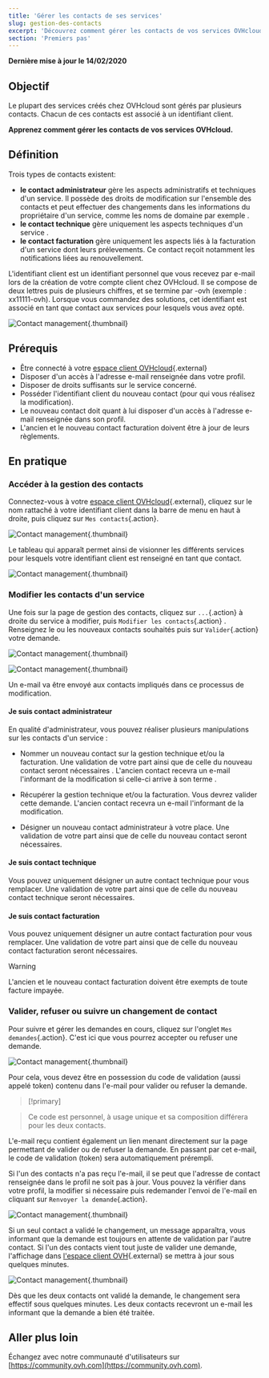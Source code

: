 ```yaml
---
title: 'Gérer les contacts de ses services'
slug: gestion-des-contacts
excerpt: 'Découvrez comment gérer les contacts de vos services OVHcloud'
section: 'Premiers pas'
---
```


**Dernière mise à jour le 14/02/2020** 

## Objectif

Le plupart des services créés chez OVHcloud sont gérés par plusieurs contacts. Chacun de ces contacts est associé à un identifiant client. 

**Apprenez comment gérer les contacts de vos services OVHcloud.**

## Définition

Trois types de contacts existent:

- **le contact administrateur** gère les aspects administratifs et techniques d'un service. Il possède des droits de modification sur l'ensemble des contacts et peut effectuer des changements dans les informations du propriétaire d'un service, comme les noms de domaine par exemple .
- **le contact technique** gère uniquement les aspects techniques d'un service .
- **le contact facturation** gère uniquement les aspects liés à la facturation d'un service dont leurs prélevements. Ce contact reçoit notamment les notifications liées au renouvellement. 

L'identifiant client est un identifiant personnel que vous recevez par e-mail lors de la création de votre compte client chez OVHcloud. Il se compose de deux lettres puis de plusieurs chiffres, et se termine par -ovh (exemple : xx11111-ovh). Lorsque vous commandez des solutions, cet identifiant est associé en tant que contact aux services pour lesquels vous avez opté.

![Contact management](images/managing_contacts_scheme.png){.thumbnail}


## Prérequis

- Être connecté à  votre [espace client OVHcloud](https://www.ovh.com/auth/?action=gotomanager){.external}
- Disposer d'un accès à l'adresse e-mail renseignée dans votre profil.
- Disposer de droits suffisants  sur le service concerné.
- Posséder l'identifiant client du nouveau contact (pour qui vous réalisez la modification).
- Le nouveau contact doit quant à lui disposer d'un accès à l'adresse e-mail renseignée dans son profil.
- L'ancien et le nouveau contact facturation doivent être à jour de leurs règlements.

## En pratique

### Accéder à la gestion des contacts

Connectez-vous à votre [espace client OVHcloud](https://www.ovh.com/auth/?action=gotomanager){.external}, cliquez sur le nom rattaché à votre identifiant client dans la barre de menu en haut à droite, puis cliquez sur `Mes contacts`{.action}.

![Contact management](images/managing_contacts_01.png){.thumbnail}

Le tableau qui apparaît permet ainsi de visionner les différents services pour lesquels votre identifiant client est renseigné en tant que contact.

![Contact management](images/managing_contacts_02.png){.thumbnail}



### Modifier les contacts d'un service

Une fois sur la page de gestion des contacts, cliquez sur `...`{.action} à droite du service à modifier, puis `Modifier les contacts`{.action} . Renseignez le ou les nouveaux contacts souhaités puis sur `Valider`{.action} votre demande.

![Contact management](images/managing_contacts_03.png){.thumbnail}

![Contact management](images/managing_contacts_04.png){.thumbnail}

Un e-mail va être envoyé aux contacts impliqués dans ce processus de modification.

#### Je suis contact administrateur

En qualité d'administrateur, vous pouvez réaliser plusieurs manipulations sur les contacts d'un service :

- Nommer un nouveau contact sur la gestion technique et/ou la facturation. Une validation de votre part ainsi que de celle du nouveau contact  seront nécessaires . L'ancien contact recevra un e-mail l'informant de la modification si celle-ci arrive à son terme .

- Récupérer la gestion technique et/ou la facturation. Vous devrez valider cette demande. L'ancien contact recevra un e-mail l'informant de la modification. 

- Désigner un nouveau contact administrateur à votre place. Une validation de votre part ainsi que de celle du nouveau contact seront nécessaires. 

#### Je suis contact technique

Vous pouvez uniquement désigner un autre contact technique pour vous remplacer. Une validation de votre part ainsi que de celle du nouveau contact technique seront nécessaires.

#### Je suis contact facturation

Vous pouvez uniquement désigner un autre contact facturation pour vous remplacer. Une validation de votre part ainsi que de celle du nouveau contact facturation seront nécessaires.

> [!warning]
> L'ancien et le nouveau contact facturation doivent être exempts de toute facture impayée.

### Valider, refuser ou suivre un changement de contact

Pour suivre et gérer les demandes en cours, cliquez sur l'onglet `Mes demandes`{.action}. C'est ici que vous pourrez accepter ou refuser une demande.

![Contact management](images/managing_contacts_05.png){.thumbnail}

Pour cela, vous devez être en possession du code de validation (aussi appelé token) contenu dans l'e-mail pour valider ou refuser la demande.

> [!primary]

> Ce code est personnel, à usage unique et sa composition différera pour les deux contacts.

L'e-mail reçu contient  également un lien menant directement sur la page permettant de valider ou de refuser la demande. En passant par cet e-mail, le code de validation (token) sera automatiquement prérempli.

Si l'un des contacts n'a pas reçu l'e-mail, il se peut que l'adresse de contact renseignée dans le profil ne soit pas à jour. Vous pouvez la vérifier dans votre profil, la modifier si nécessaire puis redemander l'envoi de l'e-mail en cliquant sur `Renvoyer la demande`{.action}.

![Contact management](images/managing_contacts_06.png){.thumbnail}

Si un seul contact a validé le changement, un message apparaîtra, vous informant que la demande est toujours en attente de validation par l'autre contact. Si l'un des contacts vient tout juste de valider une demande,  l'affichage dans [l'espace client OVH](https://www.ovh.com/auth/?action=gotomanager){.external} se mettra à jour sous quelques minutes.

![Contact management](images/managing_contacts_07.png){.thumbnail}

Dès que les deux contacts ont validé la demande, le changement sera effectif sous quelques minutes. Les deux contacts recevront un e-mail les informant que la demande a bien été traitée.


## Aller plus loin

Échangez avec notre communauté d'utilisateurs sur [https://community.ovh.com](https://community.ovh.com).